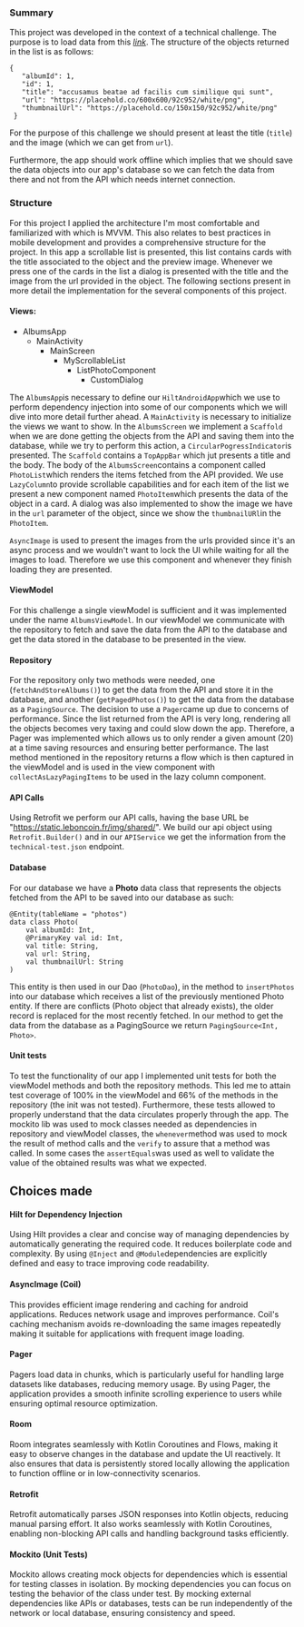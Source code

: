 ### Summary

This project was developed in the context of a technical challenge. The purpose is to load data from this *[link](https://static.leboncoin.fr/img/shared/technical-test.json)*. The structure of the objects returned in the list is as follows:
 ```
 {
    "albumId": 1,
    "id": 1,
    "title": "accusamus beatae ad facilis cum similique qui sunt",
    "url": "https://placehold.co/600x600/92c952/white/png",
    "thumbnailUrl": "https://placehold.co/150x150/92c952/white/png"
  }
```
For the purpose of this challenge we should present at least the title (```title```) and the image (which we can get from ```url```).  

Furthermore, the app should work offline which implies that we should save the data objects into our app's database so we can fetch the data from there and not from the API which needs internet connection. 


### Structure

For this project I applied the architecture I'm most comfortable and familiarized with which is MVVM. This also relates to best practices in mobile development and provides a comprehensive structure for the project. In this app a scrollable list is presented, this list contains cards with the title associated to the object and the preview image. Whenever we press one of the cards in the list a dialog is presented with the title and the image from the url provided in the object. The following sections present in more detail the implementation for the several components of this project. 
#### Views:
 - AlbumsApp
	 - MainActivity
		 - MainScreen
			 - MyScrollableList
				 - ListPhotoComponent
					 - CustomDialog

The ```AlbumsApp```is necessary to define our ```HiltAndroidApp```which we use to perform dependency injection into some of our components which we will dive into more detail further ahead.
A ```MainActivity``` is necessary to initialize the views we want to show. In the ```AlbumsScreen``` we implement a ```Scaffold```  when we are done getting the objects from the API and saving them into the database, while we try to perform this action, a ```CircularPogressIndicator```is presented. The ```Scaffold``` contains a ```TopAppBar``` which jut presents a title and the body. The body of the ```AlbumsScreen```contains a component called ```PhotoList```which renders the items fetched from the API provided. We use ```LazyColumn```to provide scrollable capabilities and  for each item of the list we present a new component named ```PhotoItem```which presents the data of the object in a card. A dialog was also implemented  to show the image we have in the ```url``` parameter of the object, since we show the ```thumbnailURl```in the ```PhotoItem```.

 ```AsyncImage``` is used to present the images from the urls provided since it's an async process and we wouldn't want to lock the UI while waiting for all the images to load. Therefore we use this component and whenever they finish loading they are presented.


#### ViewModel
For this challenge a single viewModel is sufficient and it was implemented under the name ```AlbumsViewModel```. In our viewModel we communicate with the repository to fetch and save the data from the API to the database and get the data stored in the database to be presented in the view.

#### Repository
For the repository only two methods were needed, one (```fetchAndStoreAlbums()```) to get the data from the API and store it in the database, and another (```getPagedPhotos()```) to get the data from the database as a ```PagingSource```. The decision to use a ```Pager```came up due to concerns of performance. Since the list returned from the API is very long, rendering all the objects becomes very taxing and could slow down the app. Therefore, a Pager was implemented which allows us to only render a given amount (20) at a time saving resources and ensuring better performance. The last method mentioned in the repository returns a flow which is then captured in the viewModel and is used in the view component with ```collectAsLazyPagingItems``` to be used in the lazy column component.

#### API Calls
Using Retrofit we perform our API calls, having the base URL be "https://static.leboncoin.fr/img/shared/". We build our api object using ```Retrofit.Builder()``` and in our ```APIService``` we get the information from the ```technical-test.json``` endpoint.


#### Database
For our database we have a **Photo** data class that represents the objects fetched from the API to be saved into our database as such:
```
@Entity(tableName = "photos")  
data class Photo(  
    val albumId: Int,  
    @PrimaryKey val id: Int,  
    val title: String,  
    val url: String,  
    val thumbnailUrl: String  
)
```
This entity is then used in our Dao (```PhotoDao```), in the method to ```insertPhotos``` into our database which receives a list of the previously mentioned Photo entity. If there are conflicts (Photo object that already exists), the older record is replaced for the most recently fetched. In our method to get the data from the database as a PagingSource we  return ```PagingSource<Int, Photo>```. 

#### Unit tests 
To test the functionality of our app I implemented unit tests for both the viewModel methods and both the repository methods. This led me to attain test coverage of 100% in the viewModel and 66% of the methods in the repository (the init was not tested). Furthermore, these tests allowed to properly understand that the data circulates properly through the app. The mockito lib was used to mock classes needed as dependencies in repository and viewModel classes, the ```whenever```method was used to mock the result of method calls and the ```verify``` to assure that a method was called. In some cases the ```assertEquals```was used as well to validate the value of the obtained results was what we expected.


## Choices made

#### Hilt for Dependency Injection

Using Hilt provides a clear and concise way of managing dependencies by automatically generating the required code. It reduces boilerplate code and complexity. By using ```@Inject``` and ```@Module```dependencies are explicitly defined and easy to trace improving code readability. 


#### AsyncImage (Coil)

This provides efficient image rendering and caching for android applications. Reduces network usage and improves performance. Coil's caching mechanism avoids re-downloading the same images repeatedly making it suitable for applications with frequent image loading.

#### Pager 

Pagers load data in chunks, which is particularly useful for handling large datasets like databases, reducing memory usage. By using Pager, the application provides a smooth infinite scrolling experience to users while ensuring optimal resource optimization. 


#### Room

Room integrates seamlessly with Kotlin Coroutines and Flows, making it easy to observe changes in the database and update the UI reactively. It also ensures that data is persistently stored locally allowing the application to function offline or in low-connectivity scenarios.


#### Retrofit

Retrofit automatically parses JSON responses into Kotlin objects, reducing manual parsing effort. It also works seamlessly with Kotlin Coroutines, enabling non-blocking API calls and handling background tasks efficiently.

#### Mockito (Unit Tests)

Mockito allows creating mock objects for dependencies which is essential for testing classes in isolation. By mocking dependencies you can focus on testing the behavior of the class under test. By mocking external dependencies like APIs or databases, tests can be run independently of the network or local database, ensuring consistency and speed.



